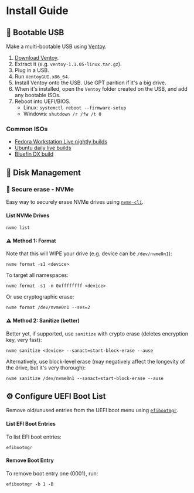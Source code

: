 # Install Guide

## 🔌 Bootable USB

Make a multi-bootable USB using [Ventoy](https://www.ventoy.net/en/index.html).

1. [Download Ventoy](https://www.ventoy.net/en/download.html).
2. Extract it (e.g. `ventoy-1.1.05-linux.tar.gz`).
3. Plug in a USB.
4. Run `VentoyGUI.x86_64`.
5. Install Ventoy onto the USB. Use GPT parition if it's a big drive.
6. When it's installed, open the `Ventoy` folder created on the USB, and add any bootable ISOs.
7. Reboot into UEFI/BIOS.
    - Linux: ```systemctl reboot --firmware-setup```
    - Windows: ```shutdown /r /fw /t 0```

### Common ISOs
- [Fedora Workstation Live nightly builds](https://openqa.fedoraproject.org/nightlies.html/)
- [Ubuntu daily live builds](https://cdimage.ubuntu.com/daily-live/)
- [Bluefin DX build](https://download.projectbluefin.io/bluefin-dx-stable.iso)


## 💽 Disk Management

### 🔐 Secure erase - NVMe
Easy way to securely erase NVMe drives using [`nvme-cli`](https://askubuntu.com/a/1310876).

#### List NVMe Drives
```
nvme list
```

#### ⚠️ Method 1: Format
Note that this will WIPE your drive (e.g. device can be `/dev/nvme0n1`):
```
nvme format -s1 <device>
```

To target all namespaces:
```
nvme format -s1 -n 0xffffffff <device>
```

Or use cryptographic erase:
```
nvme format /dev/nvme0n1 --ses=2
```

#### ⚠️ Method 2: Sanitize (better)
Better yet, if supported, use `sanitize` with crypto erase (deletes encryption key, very fast):
```
nvme sanitize <device> --sanact=start-block-erase --ause
```

Alternatively, use block-level erase (may negatively affect the longevity of the drive, but it's very thorough):
```
nvme sanitize /dev/nvme0n1 --sanact=start-block-erase --ause
```


## ⚙️ Configure UEFI Boot List
Remove old/unused entries from the UEFI boot menu using [`efibootmgr`](https://tecporto.pt/wiki/index.php/Removing_an_entry_from_the_UEFI_boot_list_(Linux)).

#### List EFI Boot Entries
To list EFI boot entries:
```
efibootmgr
```

#### Remove Boot Entry
To remove boot entry one (0001), run:
```
efibootmgr -b 1 -B
```